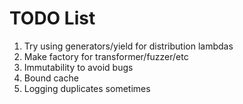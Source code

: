 # TODO List

1. Try using generators/yield for distribution lambdas
2. Make factory for transformer/fuzzer/etc
3. Immutability to avoid bugs
4. Bound cache
5. Logging duplicates sometimes
